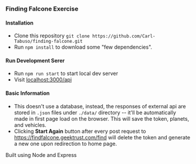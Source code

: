 ### Finding Falcone Exercise

#### Installation

- Clone this repository `git clone https://github.com/Carl-Tabuso/finding-falcone.git`
- Run `npm install` to download some "few dependencies".

#### Run Development Serer

- Run `npm run start` to start local dev server
- Visit [localhost:3000/api](http://localhost:3000/api)

#### Basic Information

- This doesn't use a database, instead, the responses of external api are stored in `.json` files under `./data/` directory -- it'll be automatically made in first page load on the browser. This will save the token, planets, and vehicles.
- Clicking **Start Again** button after every post request to https://findfalcone.geektrust.com/find will delete the token and generate a new one upon redirection to home page.

Built using Node and Express